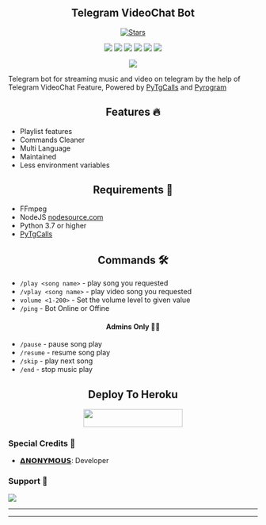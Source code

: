 <h2 align="center">Telegram VideoChat Bot</h2>
<p>

<p align="center">
    <a href="https://github.com/kkverma25/BabyGirlMusic/stargazers"><img src="https://img.shields.io/github/stars/kkverma25/BabyGirlMusic?label=Stars&style=flat-square&logo=github&color=F10070" alt="Stars" /></a>
</p>
<p align="center">
    <a href="https://github.com/kkverma25/BabyGirlMusic"> <img src="https://img.shields.io/github/repo-size/kkverma25/BabyGirlMusic?color=orange&logo=github&logoColor=green&style=for-the-badge" /></a>
    <a href="https://github.com/kkverma25/BabyGirlMusic/commits/AnonymousBoy1025"> <img src="https://img.shields.io/github/last-commit/kkverma25/BabyGirlMusic?color=blue&logo=github&logoColor=green&style=for-the-badge" /></a>
    <a href="https://github.com/kkverma25/BabyGirlMusic/graphs/commit-activity" alt="Maintenance"> <img src="https://img.shields.io/badge/Maintained%3F-yes-red.svg?style=flat-square" /></a>
    <a href="https://github.com/kkverma25/BabyGirlMusic/issues"> <img src="https://img.shields.io/github/issues/kkverma25/BabyGirlMusic?color=blueviolet&logo=github&logoColor=green&style=for-the-badge" /></a>
    <a href="https://github.com/kkverma25/BabyGirlMusic/network/members"> <img src="https://img.shields.io/github/forks/kkverma25/BabyGirlMusic?color=red&logo=github&logoColor=green&style=for-the-badge" /></a>  
    <a href="https://pypi.org/project/Pyrogram/"> <img src="https://img.shields.io/pypi/v/pyrogram?color=yellow&label=pyrogram&logo=python&logoColor=green&style=for-the-badge" /></a>
</p>

<p align="center"><a href="https://t.me/DevilsHeavenMF"><img src="https://telegra.ph/file/7d12a5a7a333e1c532afb.jpg"></a></p>

Telegram bot for streaming music and video on telegram by the help of Telegram VideoChat Feature, 
Powered by <a href="https://github.com/pytgcalls/pytgcalls">PyTgCalls</a>
and <a href="https://github.com/pyrogram/pyrogram">Pyrogram</a>
</p>

<h2 align="center"> Features 🔥 </h2> 
<ul>
    <li>Playlist features</li>
    <li>Commands Cleaner</li>
    <li>Multi Language</li>
    <li>Maintained</li>
    <li>Less environment variables</li>
</ul>

<h2 align="center"> Requirements 📝 </h2>

- FFmpeg
- NodeJS [nodesource.com](https://nodesource.com/)
- Python 3.7 or higher
- [PyTgCalls](https://github.com/pytgcalls/pytgcalls)

<h2 align="center"> Commands 🛠 </h2>

- `/play <song name>` - play song you requested
- `/vplay <song name>` - play video song you requested
- `volume <1-200>` - Set the volume level to given value
- `/ping` - Bot Online or Offine

<h4 align="center"> Admins Only 👷‍♂️ </h4>

- `/pause` - pause song play
- `/resume` - resume song play
- `/skip` - play next song
- `/end` - stop music play

<h2 align="center"> Deploy To Heroku </h2>
<p align="center"><a href="https://heroku.com/deploy?template=https://github.com/kkverma25/BabyGirlMusic"> <img src="https://img.shields.io/badge/Deploy%20To%20Heroku-black?style=for-the-badge&logo=heroku" width="200" height="35.45"/></a></p>

### Special Credits 💖
- [𝝙𝗡𝗢𝗡𝗬𝗠𝗢𝗨𝗦](https://github.com/kkverma25): Developer

### Support 🎑
<a href="https://telegram.me/DevilsHeavenMF"><img src="https://img.shields.io/badge/-DevilsHeavenMF-blue.svg?style=for-the-badge&logo=Telegram"></a>

------------------------------------------------
-------------------------------------------------
